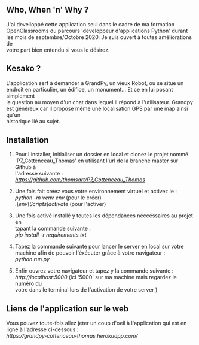 <h2>Who, When 'n' Why ?</h2>

<p>J'ai develloppé cette application seul dans le cadre de ma formation<br>
OpenClassrooms du parcours 'developpeur d'applications Python' durant<br>
les mois de septembre/Octobre 2020. Je suis ouvert à toutes améliorations de<br>
votre part bien entendu si vous le désirez.</p>

<h2>Kesako ?</h2>

<p>L'application sert à demander à GrandPy, un vieux Robot, ou se situe un<br>
endroit en particulier, un édifice, un monument... Et ce en lui posant simplement<br>
la question au moyen d'un chat dans lequel il répond à l'utilisateur. Grandpy<br>
est généreux car il propose même une localisation GPS par une map ainsi qu'un<br>
historique lié au sujet.</p>

<h2>Installation</h2>

1. Pour l'installer, initialiser un dossier en local et clonez le projet nommé<br>
'P7_Cottenceau_Thomas' en utilisant l'url de la branche master sur Github à<br>
l'adresse suivante :<br>
<em>https://github.com/thomsart/P7_Cottenceau_Thomas</em>

2. Une fois fait créez vous votre environnement virtuel et activez le :<br>
<em>python -m venv env</em> (pour le créer)<br>
<em>.\env\Scripts\activate</em> (pour l'activer)

3. Une fois activé installé y toutes les dépendances néccéssaires au projet en<br>
tapant la commande suivante :<br>
<em>pip install -r requirements.txt</em>

4. Tapez la commande suivante pour lancer le server en local sur votre<br>
machine afin de pouvoir l'éxécuter grâce à votre navigateur :<br>
<em>python run.py</em>

5. Enfin ouvrez votre navigateur et tapez y la commande suivante :<br>
<em>http://localhost:5000</em> (ici '5000' sur ma machine mais regardez le numéro du<br>
votre dans le terminal lors de l'activation de votre server )

<h2>Liens de l'application sur le web</h2>

<p>Vous pouvez toute-fois allez jeter un coup d'oeil à l'application qui est en<br>
ligne à l'adresse ci-dessous :<br> 
<em>https://grandpy-cottenceau-thomas.herokuapp.com/</em></p>